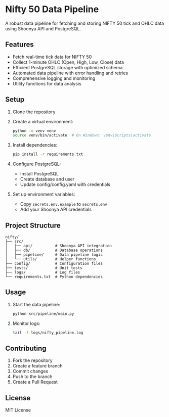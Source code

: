# Nifty 50 Data Pipeline

A robust data pipeline for fetching and storing NIFTY 50 tick and OHLC data using Shoonya API and PostgreSQL.

## Features

- Fetch real-time tick data for NIFTY 50
- Collect 1-minute OHLC (Open, High, Low, Close) data
- Efficient PostgreSQL storage with optimized schema
- Automated data pipeline with error handling and retries
- Comprehensive logging and monitoring
- Utility functions for data analysis

## Setup

1. Clone the repository
2. Create a virtual environment:
   ```bash
   python -m venv venv
   source venv/bin/activate  # On Windows: venv\Scripts\activate
   ```
3. Install dependencies:
   ```bash
   pip install -r requirements.txt
   ```
4. Configure PostgreSQL:
   - Install PostgreSQL
   - Create database and user
   - Update config/config.yaml with credentials

5. Set up environment variables:
   - Copy `secrets.env.example` to `secrets.env`
   - Add your Shoonya API credentials

## Project Structure

```
nifty/
├── src/
│   ├── api/          # Shoonya API integration
│   ├── db/           # Database operations
│   ├── pipeline/     # Data pipeline logic
│   └── utils/        # Helper functions
├── config/           # Configuration files
├── tests/            # Unit tests
├── logs/             # Log files
└── requirements.txt  # Python dependencies
```

## Usage

1. Start the data pipeline:
   ```bash
   python src/pipeline/main.py
   ```

2. Monitor logs:
   ```bash
   tail -f logs/nifty_pipeline.log
   ```

## Contributing

1. Fork the repository
2. Create a feature branch
3. Commit changes
4. Push to the branch
5. Create a Pull Request

## License

MIT License